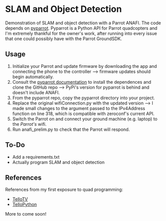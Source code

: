 # SLAM and Object Detection

Demonstration of SLAM and object detection with a Parrot ANAFI. The code depends on [pyparrot](https://github.com/amymcgovern/pyparrot). Pyparrot is a Python API for Parrot quadcopters and I'm extremely thankful for the owner's work, after running into every issue that one could possibly have with the Parrot GroundSDK. 

## Usage
1. Initialize your Parrot and update firmware by downloading the app and connecting the phone to the controller --> firmware updates should begin automatically. 
2. Consult the [pyparrot documentation](https://pyparrot.readthedocs.io/) to install the dependences and clone the GitHub repo --> PyPi's version for pyparrot is behind and doesn't include ANAFI. 
3. From the pyparrot repo, copy the pyparrot directory into your project. 
4. Replace the original wifiConnection.py with the updated version --> I made small changes to the argument passed to the IPv4Address function on line 318, which is compatible with zeroconf's current API. 
5. Switch the Parrot on and connect your ground machine (e.g. laptop) to the *Parrot's* wifi. 
6. Run anafi_prelim.py to check that the Parrot will respond. 

## To-Do
- Add a requirements.txt
- Actually program SLAM and object detection

## References
References from my first exposure to quad programming:
- [TelloTV](https://github.com/Jabrils/TelloTV)
- [TelloPython](https://github.com/dji-sdk/Tello-Python)

More to come soon!
